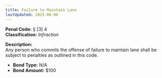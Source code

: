 ```yaml
---
title: Failure to Maintain Lane
lastUpdated: 2025-06-08
---
```


**Penal Code:** § [3] 4  
**Classification:** *Infraction*

**Description:**  
Any person who commits the offense of failure to maintain lane shall be subject to penalties as outlined in this code.

- **Bond Type:** N/A  
- **Bond Amount:** $100
